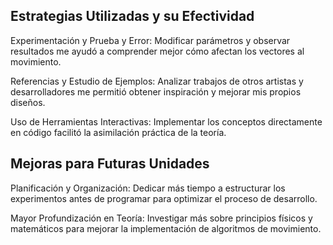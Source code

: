 ## Estrategias Utilizadas y su Efectividad

Experimentación y Prueba y Error: Modificar parámetros y observar resultados me ayudó a comprender mejor cómo afectan los vectores al movimiento.

Referencias y Estudio de Ejemplos: Analizar trabajos de otros artistas y desarrolladores me permitió obtener inspiración y mejorar mis propios diseños.

Uso de Herramientas Interactivas: Implementar los conceptos directamente en código facilitó la asimilación práctica de la teoría.

## Mejoras para Futuras Unidades

Planificación y Organización: Dedicar más tiempo a estructurar los experimentos antes de programar para optimizar el proceso de desarrollo.

Mayor Profundización en Teoría: Investigar más sobre principios físicos y matemáticos para mejorar la implementación de algoritmos de movimiento.

